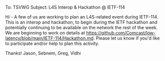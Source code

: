 To: TSVWG
Subject: L4S Interop & Hackathon @ IETF-114

Hi - A few of us are working to plan an L4S-related event during IETF-114. This is an interop and hackathon, to begin during the IETF hackathon 
and potentially continuing to be available on the network the rest of the week. We are beginning to work on details at 
https://github.com/Comcast/low-latency/blob/main/IETF-114/Hackathon.md. Please let us know if you'd like to participate and/or help 
to plan this activity. 

Thanks!
Jason, Sebnem, Greg, Vidhi
